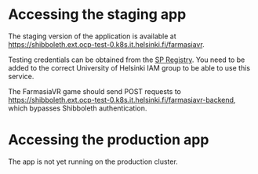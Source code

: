 # Accessing the staging app

The staging version of the application is available at https://shibboleth.ext.ocp-test-0.k8s.it.helsinki.fi/farmasiavr.

Testing credentials can be obtained from the [SP Registry](https://sp-registry.it.helsinki.fi). You need to be added to the correct University of Helsinki IAM group to be able to use this service.

The FarmasiaVR game should send POST requests to https://shibboleth.ext.ocp-test-0.k8s.it.helsinki.fi/farmasiavr-backend, which bypasses Shibboleth authentication.

# Accessing the production app

The app is not yet running on the production cluster.